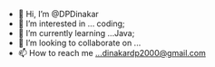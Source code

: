 - 👋 Hi, I’m @DPDinakar
- 👀 I’m interested in ... coding;
- 🌱 I’m currently learning ...Java;
- 💞️ I’m looking to collaborate on ...
- 📫 How to reach me ...dinakardp2000@gmail.com

<!---
DPDinakar/DPDinakar is a ✨ special ✨ repository because its `README.md` (this file) appears on your GitHub profile.
You can click the Preview link to take a look at your changes.
--->

